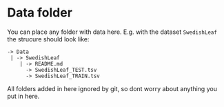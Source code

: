 # Data folder
You can place any folder with data here.
E.g. with the dataset `SwedishLeaf` the strucure should look like:
```
-> Data
 | -> SwedishLeaf
    | -> README.md
      -> SwedishLeaf_TEST.tsv
      -> SwedishLeaf_TRAIN.tsv
```
All folders added in here ignored by git, so dont worry about anything you put in here.